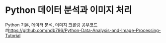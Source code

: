 # Python 데이터 분석과 이미지 처리
Python 기본, 데이터 분석, 이미지 크롤링 공부코드
#https://github.com/ndb796/Python-Data-Analysis-and-Image-Processing-Tutorial
